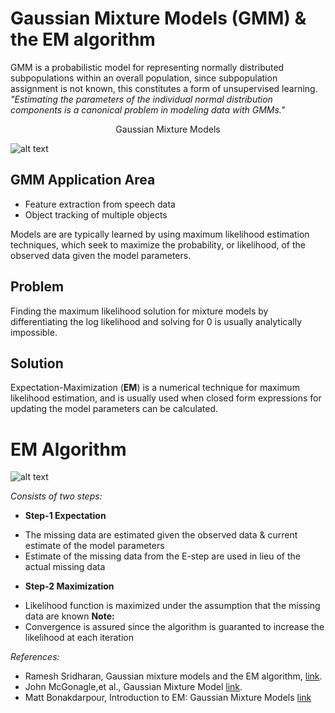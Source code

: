 # Gaussian Mixture Models (GMM) & the EM algorithm
GMM is a probabilistic model for representing normally distributed subpopulations within an overall population, since subpopulation assignment is not known, this constitutes a form of unsupervised learning. *"Estimating the parameters of the individual normal distribution components is a canonical problem in modeling data with GMMs."*

<center>Gaussian Mixture Models</center>

![alt text](https://miro.medium.com/max/1400/1*I0WTzTOyyDVwfPyMSZPzWQ.gif)

## GMM Application Area
- Feature extraction from speech data
- Object tracking of multiple objects

Models are are typically learned by using maximum likelihood estimation techniques, which seek to maximize the probability, or likelihood, of the observed data given the model parameters.

## Problem
Finding the maximum likelihood solution for mixture models by differentiating the log likelihood and solving for 0 is usually analytically impossible.

## Solution
Expectation-Maximization (__EM__) is a numerical technique for maximum likelihood estimation, and is usually used when closed form expressions for updating the model parameters can be calculated.

# EM Algorithm
![alt text](https://sandipanweb.files.wordpress.com/2017/03/gmmem3d2.gif?w=676)

*Consists of two steps:*
 * __Step-1 Expectation__
  - The missing data are estimated given the observed data & current estimate of the model parameters
  - Estimate of the missing data from the E-step are used in lieu of the actual missing data
 * __Step-2 Maximization__
  - Likelihood function is maximized under the assumption that the missing data are known
__Note:__
  - Convergence is assured since the algorithm is guaranted to increase the likelihood at each iteration


*References:*
- Ramesh Sridharan, Gaussian mixture models and the EM algorithm, [link](https://people.csail.mit.edu/rameshvs).
- John McGonagle,et al., Gaussian Mixture Model [link](https://brilliant.org/wiki/gaussian-mixture-model/).
- Matt Bonakdarpour, Introduction to EM: Gaussian Mixture Models [link](https://stephens999.github.io/fiveMinuteStats/intro_to_em.html#mle_of_gaussian_mixture_model)

